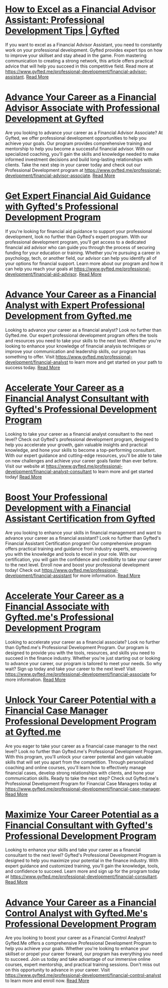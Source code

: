 # [How to Excel as a Financial Advisor Assistant: Professional Development Tips | Gyfted](https://www.gyfted.me/professional-development/financial-advisor-assistant)

If you want to excel as a Financial Advisor Assistant, you need to constantly work on your professional development. Gyfted provides expert tips on how to improve your skillset and stay ahead in the game. From mastering communication to creating a strong network, this article offers practical advice that will help you succeed in this competitive field. Read more at https://www.gyfted.me/professional-development/financial-advisor-assistant. [Read More](https://www.gyfted.me/professional-development/financial-advisor-assistant)

# [Advance Your Career as a Financial Advisor Associate with Professional Development at Gyfted](https://www.gyfted.me/professional-development/financial-advisor-associate)

Are you looking to advance your career as a Financial Advisor Associate? At Gyfted, we offer professional development opportunities to help you achieve your goals. Our program provides comprehensive training and mentorship to help you become a successful financial advisor. With our specialized coaching, you'll gain the skills and knowledge needed to make informed investment decisions and build long-lasting relationships with clients. Take the next step in your career today and check out our Professional Development program at https://www.gyfted.me/professional-development/financial-advisor-associate. [Read More](https://www.gyfted.me/professional-development/financial-advisor-associate)

# [Get Expert Financial Aid Guidance with Gyfted's Professional Development Program](https://www.gyfted.me/professional-development/financial-aid-advisor)

If you're looking for financial aid guidance to support your professional development, look no further than Gyfted's expert program. With our professional development program, you'll get access to a dedicated financial aid advisor who can guide you through the process of securing funding for your education or training. Whether you're pursuing a career in psychology, tech, or another field, our advisor can help you identify all of your options for financial support. Learn more about our program and how it can help you reach your goals at https://www.gyfted.me/professional-development/financial-aid-advisor. [Read More](https://www.gyfted.me/professional-development/financial-aid-advisor)

# [Advance Your Career as a Financial Analyst with Expert Professional Development from Gyfted.me](https://www.gyfted.me/professional-development/financial-analyst)

Looking to advance your career as a financial analyst? Look no further than Gyfted.me. Our expert professional development program offers the tools and resources you need to take your skills to the next level. Whether you're looking to enhance your knowledge of financial analysis techniques or improve your communication and leadership skills, our program has something to offer. Visit https://www.gyfted.me/professional-development/financial-analyst to learn more and get started on your path to success today. [Read More](https://www.gyfted.me/professional-development/financial-analyst)

# [Accelerate Your Career as a Financial Analyst Consultant with Gyfted's Professional Development Program](https://www.gyfted.me/professional-development/financial-analyst-consultant)

Looking to take your career as a financial analyst consultant to the next level? Check out Gyfted's professional development program, designed to help you accelerate your growth, gain valuable insights and practical knowledge, and hone your skills to become a top-performing consultant. With our expert guidance and cutting-edge resources, you'll be able to take on new challenges and achieve your career goals faster than ever before. Visit our website at https://www.gyfted.me/professional-development/financial-analyst-consultant to learn more and get started today! [Read More](https://www.gyfted.me/professional-development/financial-analyst-consultant)

# [Boost Your Professional Development with a Financial Assistant Certification from Gyfted](https://www.gyfted.me/professional-development/financial-assistant)

Are you looking to enhance your skills in financial management and want to advance your career as a financial assistant? Look no further than Gyfted's Financial Assistant Certification program! Our comprehensive program offers practical training and guidance from industry experts, empowering you with the knowledge and tools to excel in your role. With our certification, you will gain the confidence and credibility to take your career to the next level. Enroll now and boost your professional development today! Check out https://www.gyfted.me/professional-development/financial-assistant for more information. [Read More](https://www.gyfted.me/professional-development/financial-assistant)

# [Accelerate Your Career as a Financial Associate with Gyfted.me's Professional Development Program](https://www.gyfted.me/professional-development/financial-associate)

Looking to accelerate your career as a financial associate? Look no further than Gyfted.me's Professional Development Program. Our program is designed to provide you with the tools, resources, and skills you need to succeed in the finance industry. Whether you're just starting out or looking to advance your career, our program is tailored to meet your needs. So why wait? Sign up today and take your career to the next level! Visit https://www.gyfted.me/professional-development/financial-associate for more information. [Read More](https://www.gyfted.me/professional-development/financial-associate)

# [Unlock Your Career Potential with a Financial Case Manager Professional Development Program at Gyfted.me](https://www.gyfted.me/professional-development/financial-case-manager)

Are you eager to take your career as a financial case manager to the next level? Look no further than Gyfted.me's Professional Development Program. With this program, you'll unlock your career potential and gain valuable skills that will set you apart from the competition. Through personalized coaching and online courses, you'll learn how to effectively manage financial cases, develop strong relationships with clients, and hone your communication skills. Ready to take the next step? Check out Gyfted.me's Professional Development Program for Financial Case Managers today at https://www.gyfted.me/professional-development/financial-case-manager. [Read More](https://www.gyfted.me/professional-development/financial-case-manager)

# [Maximize Your Career Potential as a Financial Consultant with Gyfted's Professional Development Program](https://www.gyfted.me/professional-development/financial-consultant)

Looking to enhance your skills and take your career as a financial consultant to the next level? Gyfted's Professional Development Program is designed to help you maximize your potential in the finance industry. With expert guidance and customized training, you'll gain the knowledge, tools, and confidence to succeed. Learn more and sign up for the program today at https://www.gyfted.me/professional-development/financial-consultant. [Read More](https://www.gyfted.me/professional-development/financial-consultant)

# [Advance Your Career as a Financial Control Analyst with Gyfted.Me's Professional Development Program](https://www.gyfted.me/professional-development/financial-control-analyst)

Are you looking to boost your career as a Financial Control Analyst? Gyfted.Me offers a comprehensive Professional Development Program to help you achieve your goals. Whether you're looking to enhance your skillset or propel your career forward, our program has everything you need to succeed. Join us today and take advantage of our immersive online courses, expert mentorship, and practical training sessions. Don't miss out on this opportunity to advance in your career. Visit https://www.gyfted.me/professional-development/financial-control-analyst to learn more and enroll now. [Read More](https://www.gyfted.me/professional-development/financial-control-analyst)

